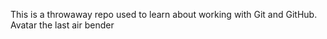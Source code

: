 This is a throwaway repo used to learn about working with Git and GitHub.
Avatar the last air bender
